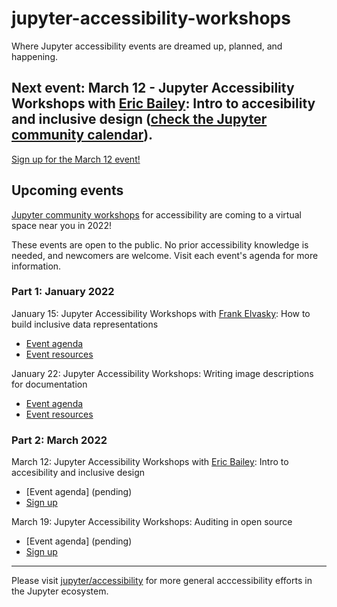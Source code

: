 # jupyter-accessibility-workshops
Where Jupyter accessibility events are dreamed up, planned, and happening.
## Next event: **March 12** - Jupyter Accessibility Workshops with [Eric Bailey](https://ericwbailey.design/): Intro to accesibility and inclusive design ([check the Jupyter community calendar](https://docs.jupyter.org/en/latest/community/content-community.html#jupyter-community-meetings)).

[Sign up for the March 12 event!](https://hopin.com/events/jupyter-accessibility-workshop-intro-to-accesibility-and-inclusive-design-with-eric-bailey)

## Upcoming events 

[Jupyter community workshops](https://blog.jupyter.org/jupyter-community-workshops-cbd34ac82549) for accessibility are coming to a virtual space near you in 2022!

These events are open to the public. No prior accessibility knowledge is needed, and newcomers are welcome. Visit each event's agenda for more information.

### Part 1: January 2022 

January 15: Jupyter Accessibility Workshops with [Frank Elvasky](https://chartability.fizz.studio/): How to build inclusive data representations

- [Event agenda](https://github.com/Quansight-Labs/jupyter-accessibility-workshops/blob/main/events/2022-january-15/group_agenda.md)
- [Event resources](https://github.com/Quansight-Labs/jupyter-accessibility-workshops/blob/main/events/2022-january-15/README.md)

January 22: Jupyter Accessibility Workshops: Writing image descriptions for documentation

- [Event agenda](https://github.com/Quansight-Labs/jupyter-accessibility-workshops/blob/main/events/2022-january-22/mentored_sprint_agenda.md)
- [Event resources](https://github.com/Quansight-Labs/jupyter-accessibility-workshops/blob/main/events/2022-january-22/README.md)

### Part 2: March 2022 

March 12: Jupyter Accessibility Workshops with [Eric Bailey](https://ericwbailey.design/): Intro to accesibility and inclusive design

- [Event agenda] (pending)
- [Sign up](https://hopin.com/events/jupyter-accessibility-workshop-intro-to-accesibility-and-inclusive-design-with-eric-bailey)

March 19: Jupyter Accessibility Workshops: Auditing in open source

- [Event agenda] (pending)
- [Sign up](https://hopin.com/events/jupyter-accessibility-workshop-auditing-in-open-source)

___

Please visit [jupyter/accessibility](https://github.com/jupyter/accessibility) 
for more general acccessibility efforts in the Jupyter ecosystem.
